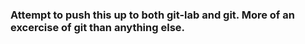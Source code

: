 ### Attempt to push this up to both git-lab and git.  More of an excercise of git than anything else.